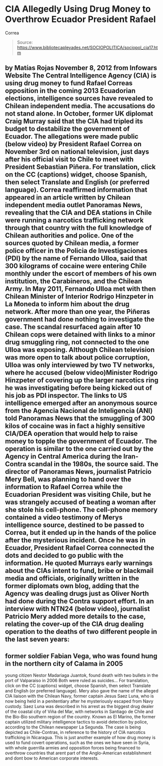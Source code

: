 # CIA Allegedly Using Drug Money to Overthrow Ecuador President Rafael 
Correa

> Source: https://www.bibliotecapleyades.net/SOCIOPOLITICA/sociopol_cia17.htm

by Matías Rojas
November 8, 2012
from
Infowars Website
The Central Intelligence Agency (CIA) is
using drug money to fund Rafael Correas opposition in the coming
2013 Ecuadorian elections, intelligence sources have revealed to Chilean
independent media.
The accusations do not stand alone. In October,
former UK diplomat Craig Murray said that the CIA had tripled its budget to
destabilize the government of Ecuador.
The
allegations were made public (below video) by President Rafael Correa on November 3rd
on national television, just days after his official visit to Chile to meet
with President Sebastian Piñera.
For translation, click
on the CC (captions) widget,
choose Spanish, then select Translate and English (or
preferred language).
Correa reaffirmed information that
appeared in an article written by Chilean independent media outlet
Panoramas News, revealing that the CIA and DEA stations in Chile were
running a narcotics trafficking network through that country with the full
knowledge of Chilean authorities and police.
One of the sources quoted by Chilean media, a
former police officer in the Policia de Investigaciones (PDI) by the name of
Fernando Ulloa, said that 300 kilograms of cocaine were entering Chile
monthly under the escort of members of his own institution, the Carabineros,
and the Chilean Army.
In May 2011, Fernando Ulloa met with then Chilean
Minister of Interior Rodrigo Hinzpeter in La Moneda to inform him about the
drug network. After more than one year, the Piñeras government had done
nothing to investigate the case.
The scandal resurfaced again after 10 Chilean
cops were detained with links to a minor drug smuggling ring, not connected
to the one Ulloa was exposing.
Although Chilean television was more open to
talk about police corruption, Ulloa was only interviewed by two TV networks, where he accused
(below video)Minister Rodrigo Hinzpeter of covering up the larger narcotics ring he was
investigating before being kicked out of his job as PDI inspector.
The links to US intelligence emerged after an
anonymous source from the Agencia Nacional de Inteligencia (ANI) told
Panoramas News that the smuggling of 300 kilos of cocaine was in fact a
highly sensitive CIA/DEA operation that would help to raise money to topple
the government of Ecuador.
The operation is similar to the one carried out
by the Agency in Central America during the Iran-Contra scandal in the
1980s, the source said.
The director of Panoramas News, journalist
Patricio Mery Bell, was planning to hand over the information to Rafael
Correa while the Ecuadorian President was visiting Chile, but he was
strangely accused of beating a woman after she stole his cell-phone.
The
cell-phone memory contained a video testimony of Merys intelligence source,
destined to be passed to Correa, but it ended up in the hands of the police
after the mysterious incident.
Once he was in Ecuador, President Rafael Correa
connected the dots and decided to go public with the information.
He quoted
Murrays early warnings about the CIAs intent to fund, bribe or blackmail
media and officials, originally written
in the former diplomats own blog, adding that the Agency was dealing
drugs just as Oliver North had done during the Contra support effort.
In an
interview with NTN24 (below video),
journalist Patricio Mery added more details to the case, relating the
cover-up of the CIA drug dealing operation to the deaths of two different
people in the last seven years:
-
former soldier Fabian Vega, who was found
hung in the northern city of Calama in 2005
-
young citizen Nestor Madariaga Juantok, found death with two bullets in the port of Valparaiso in
2006
Both were ruled as suicides...
For translation, click
on the CC (captions) widget,
choose Spanish, then select Translate and
English (or preferred language).
Mery also gave the name of the alleged CIA
liaison with the Chilean Navy, former captain Jesus Saez Luna, who is now
being held in a penitentiary after he mysteriously escaped from Navy
custody.
Saez Luna was described in his arrest as the biggest drug dealer of
the coastal city of Viña del Mar, with networks in Santiago de Chile and the
Bio-Bio southern region of the country.
Known as El Marino, the former
captain utilized military intelligence tactics to avoid detection by
police,
according to the Chilean newspaper La Segunda.
The case is being depicted as Chile-Contras,
in reference to the history of CIA narcotics trafficking in Nicaragua.
This
is just another example of how drug money is used to fund covert operations,
such as the ones we have seen in Syria, with whole guerrilla armies and
opposition forces being financed to overthrow countries that arent part of
the Anglo-American establishment and dont bow to American corporate
interests.

